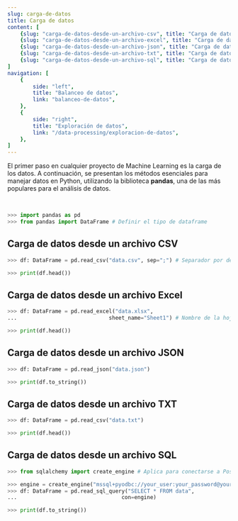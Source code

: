```yaml
---
slug: carga-de-datos
title: Carga de datos
content: [
	{slug: "carga-de-datos-desde-un-archivo-csv", title: "Carga de datos desde un archivo CSV"},
	{slug: "carga-de-datos-desde-un-archivo-excel", title: "Carga de datos desde un archivo Excel"},
	{slug: "carga-de-datos-desde-un-archivo-json", title: "Carga de datos desde un archivo JSON"},
	{slug: "carga-de-datos-desde-un-archivo-txt", title: "Carga de datos desde un archivo TXT"},
	{slug: "carga-de-datos-desde-un-archivo-sql", title: "Carga de datos desde un archivo SQL"},
]
navigation: [
	{
		side: "left",
		title: "Balanceo de datos",
		link: "balanceo-de-datos",
	},
	{
		side: "right",
		title: "Exploración de datos",
		link: "/data-processing/exploracion-de-datos",
	},
]
---
```


El primer paso en cualquier proyecto de Machine Learning es la carga de los datos. A continuación, se
presentan los métodos esenciales para manejar datos en Python, utilizando la biblioteca **pandas**, una de las
más populares para el análisis de datos.

<br>

```python
>>> import pandas as pd
>>> from pandas import DataFrame # Definir el tipo de dataframe
```

## Carga de datos desde un archivo CSV		

```python
>>> df: DataFrame = pd.read_csv("data.csv", sep=";") # Separador por defecto es ","

>>> print(df.head())
```

## Carga de datos desde un archivo Excel

```python
>>> df: DataFrame = pd.read_excel("data.xlsx", 
...								sheet_name="Sheet1") # Nombre de la hoja de cálculo

>>> print(df.head())
```

## Carga de datos desde un archivo JSON

```python
>>> df: DataFrame = pd.read_json("data.json")

>>> print(df.to_string())
```

## Carga de datos desde un archivo TXT

```python
>>> df: DataFrame = pd.read_csv("data.txt")

>>> print(df.head())
```

## Carga de datos desde un archivo SQL

```python
>>> from sqlalchemy import create_engine # Aplica para conectarse a PostgreSQL, MySQL/MariaDB y SQL Server 

>>> engine = create_engine("mssql+pyodbc://your_user:your_password@your_server/your_database_name?driver=ODBC+Driver+17+for+SQL+Server") # Conexión a SQL Server
>>> df: DataFrame = pd.read_sql_query("SELECT * FROM data", 
...									con=engine)

>>> print(df.to_string())
```